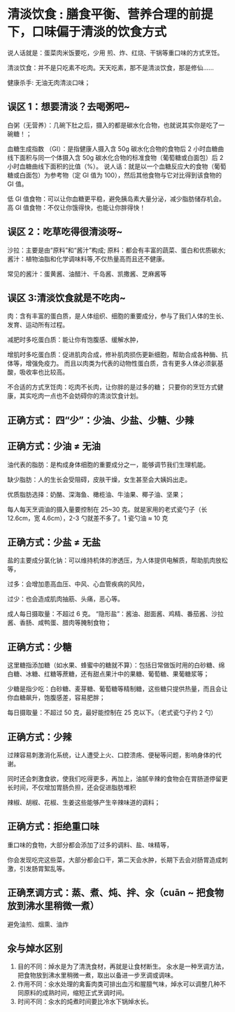 # 清淡饮食 : 膳食平衡、营养合理的前提下，口味偏于清淡的饮食方式

说人话就是：蛋菜肉米饭要吃，少用 煎、炸、红烧、干锅等重口味的方式烹饪。

清淡饮食：并不是只吃素不吃肉。天天吃素，那不是清淡饮食，那是修仙......

健康杀手: 无油无肉清淡口味；

## 误区 1：想要清淡？去喝粥吧~

白粥（无营养）：几碗下肚之后，摄入的都是碳水化合物，也就说其实你是吃了一碗糖！；

血糖生成指数 （GI）：是指健康人摄入含 50g 碳水化合物的食物后 2 小时血糖曲线下面积与同一个体摄入含 50g 碳水化合物的标准食物（葡萄糖或白面包）后 2 小时血糖曲线下面积的比值（%）。
说人话：就是以一个血糖反应大的食物（葡萄糖或白面包）为参考物（定 GI 值为 100），然后其他食物与它对比得到该食物的 GI 值。

低 GI 值食物：可以让你血糖更平稳，避免胰岛素大量分泌，减少脂肪储存机会。
高 GI 值食物：不仅让你饿得快，也能让你胖得快！

## 误区 2：吃草吃得很清淡呀~

沙拉：主要是由“原料”和“酱汁”构成; 原料：都会有丰富的蔬菜、蛋白和优质碳水; 酱汁：植物油脂和化学调味料等,不仅热量高而且还不健康。

常见的酱汁：蛋黄酱、油醋汁、千岛酱、凯撒酱、芝麻酱等

## 误区 3:清淡饮食就是不吃肉~

肉：含有丰富的蛋白质，是人体组织、细胞的重要成分，参与了我们人体的生长、发育、运动所有过程。

减肥时多吃蛋白质：能让你有饱腹感、缓解水肿，

增肌时多吃蛋白质：促进肌肉合成，修补肌肉损伤更新细胞，帮助合成各种酶、抗体等，增强免疫力。
而且以肉类为代表的动物性蛋白质，含有更多人体必须氨基酸，吸收率也比较高。

不合适的方式烹饪肉：吃肉不长肉，让你胖的是过多的糖；
只要你的烹饪方式健康，其实吃肉一点也不会妨碍你的清淡饮食计划。

## 正确方式： 四“少”：少油、少盐、少糖、少辣

## 正确方式：少油 ≠ 无油

油代表的脂肪：是构成身体细胞的重要成分之一，能够调节我们生理机能。

缺少脂肪：人的生长会受阻碍，皮肤干燥，女生甚至会大姨妈出走。

优质脂肪选择：奶酪、深海鱼、橄榄油、牛油果、椰子油、坚果；

每人每天烹调油的摄入量要控制在 25~30 克。就是家用的老式瓷勺子（长 12.6cm，宽 4.6cm），2-3 勺就差不多了。1 瓷勺油 ≈ 10 克

## 正确方式：少盐 ≠ 无盐

盐的主要成分氯化钠：可以维持机体的渗透压，为人体提供电解质，帮助肌肉放松等，

过多：会增加患高血压、中风、心血管疾病的风险，

过少：也会造成肌肉抽筋、头痛，恶心等。

成人每日摄取量：不超过 6 克。
“隐形盐”：酱油、甜面酱、鸡精、番茄酱、沙拉酱、香肠、咸鸭蛋、腊肉等腌制食物；

## 正确方式：少糖

这里糖指添加糖（如水果、蜂蜜中的糖就不算）：包括日常做饭时用的白砂糖、绵白糖、冰糖、红糖等蔗糖，还有甜点果汁中的果糖、葡萄糖、果葡糖浆等；

少糖是指少吃：白砂糖、麦芽糖、葡萄糖等精制糖，这些糖只提供热量，而且会让你血糖飙升，饱腹感差，容易肥胖；

每日摄取量：不超过 50 克，最好能控制在 25 克以下。（老式瓷勺子约 2 勺）

## 正确方式：少辣

过辣容易刺激消化系统，让人遭受上火、口腔溃疡、便秘等问题，影响身体的代谢。

同时还会刺激食欲，使我们吃得更多，再加上，油腻辛辣的食物会在胃肠道停留更长时间，不仅增加胃肠负担，还会促进脂肪堆积

辣椒、胡椒、花椒、生姜这些能够产生辛辣味道的调料；

## 正确方式：拒绝重口味

重口味的食物，大部分都会添加了过多的调料、盐、味精等，

你会发现吃完这些菜，大部分都会口干，第二天会水肿，长期下去会对肠胃造成刺激，引发肠胃絮乱等。

## 正确烹调方式：蒸、煮、炖、拌、汆（cuān ~ 把食物放到沸水里稍微一煮）

避免油煎、烟熏、油炸

## 汆与焯水区别

1. 目的不同：焯水是为了清洗食材，再就是让食材断生。 汆水是一种烹调方法，把食物放到沸水里稍微一煮，取出以备进一步烹调或调味。
2. 作用不同：氽水处理的禽畜肉类可排出血污和腥膻气味，焯水可以调整几种不同原料的成熟时间，缩短正式烹调时间。
3. 时间不同：汆水的炖煮时间要比冷水下锅焯水长。
